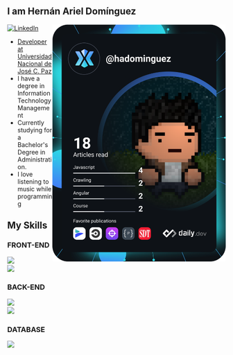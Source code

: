 ## I am Hernán Ariel Domínguez

<div align="left">
  <a href="https://app.daily.dev/hadominguez">
    <img src="https://github.com/hadominguez/hadominguez/blob/master/devcard.svg" width="400" align="right" alt="Tarjeta de desarrollo de Domínguez Hernán"/>
  </a>
  
  <a href="https://www.linkedin.com/in/hadominguez/">
    <img
      src="https://img.shields.io/static/v1?logo=linkedin&style=flat-square&color=0e76a8&label=LinkedIn&message=Hern%C3%A1n%20Dom%C3%ADnguez"
      alt="LinkedIn"
    />
</div>

- Developer at [Universidad Nacional de José C. Paz](https://unpaz.edu.ar/)
- I have a degree in Information Technology Management
- Currently studying for a Bachelor's Degree in Administration.
- I love listening to music while programming

## My Skills

### FRONT-END
<p align="left">
  <a href="https://skillicons.dev">
    <img src="https://skillicons.dev/icons?i=html,css,js" />
  </a>
  <br>
  <a href="https://skillicons.dev">
    <img src="https://skillicons.dev/icons?i=react,vue,angular" />
  </a>
</p>

### BACK-END
<p align="left">
  <a href="https://skillicons.dev">
    <img src="https://skillicons.dev/icons?i=php,ts,cs,py" />
  </a>
  <br>
  <a href="https://skillicons.dev">
    <img src="https://skillicons.dev/icons?i=symfony,laravel,nextjs,nodejs,dotnet,django" />
  </a>
</p>

### DATABASE
<p align="left">
  <a href="https://skillicons.dev">
    <img src="https://skillicons.dev/icons?i=postgres,mysql,mongodb" />
  </a>
</p>

